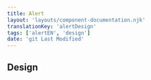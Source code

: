 ```yaml
---
title: Alert
layout: 'layouts/component-documentation.njk'
translationKey: 'alertDesign'
tags: ['alertEN', 'design']
date: 'git Last Modified'
---
```


## Design
